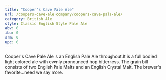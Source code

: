 ```yaml
---
title: "Cooper's Cave Pale Ale"
url: /coopers-cave-ale-company/coopers-cave-pale-ale/
category: British Ale
style: Classic English-Style Pale Ale
abv: 0
ibu: 0
srm: 0
upc: 0
---
```

Cooper's Cave Pale Ale is an English Pale Ale throughout.It is a full bodied light colored ale with evenly pronounced hop bitterness. The grain bill consists of two English Pale Malts and an English Crystal Malt. The brewer's favorite...need we say more.
